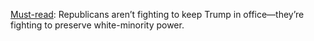 <a href="https://www.theatlantic.com/ideas/archive/2020/01/case-against-impeachment-has-nothing-do-impeachment/605698/">Must-read</a>: Republicans aren’t fighting to keep Trump in office—they’re fighting to preserve white-minority power. 
